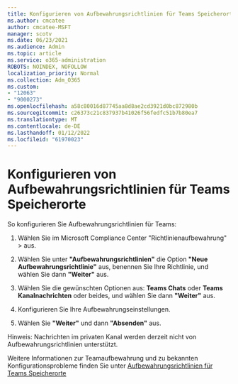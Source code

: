 ```yaml
---
title: Konfigurieren von Aufbewahrungsrichtlinien für Teams Speicherorte
ms.author: cmcatee
author: cmcatee-MSFT
manager: scotv
ms.date: 06/23/2021
ms.audience: Admin
ms.topic: article
ms.service: o365-administration
ROBOTS: NOINDEX, NOFOLLOW
localization_priority: Normal
ms.collection: Adm_O365
ms.custom:
- "12063"
- "9000273"
ms.openlocfilehash: a58c80016d87745aa8d8ae2cd3921d0bc872980b
ms.sourcegitcommit: c26373c21c837937b41026f56fedfc51b7b80ea7
ms.translationtype: MT
ms.contentlocale: de-DE
ms.lasthandoff: 01/12/2022
ms.locfileid: "61970023"
---
```

# <a name="configure-retention-policies-for-teams-locations"></a>Konfigurieren von Aufbewahrungsrichtlinien für Teams Speicherorte

So konfigurieren Sie Aufbewahrungsrichtlinien für Teams:

1. Wählen Sie im Microsoft Compliance Center "Richtlinienaufbewahrung"  >  aus.

1. Wählen Sie unter **"Aufbewahrungsrichtlinien"** die Option **"Neue Aufbewahrungsrichtlinie"** aus, benennen Sie Ihre Richtlinie, und wählen Sie dann **"Weiter"** aus.

1. Wählen Sie die gewünschten Optionen aus: **Teams Chats** oder **Teams Kanalnachrichten** oder beides, und wählen Sie dann **"Weiter"** aus.

1. Konfigurieren Sie Ihre Aufbewahrungseinstellungen. 

1. Wählen Sie **"Weiter"** und dann **"Absenden"** aus.

Hinweis: Nachrichten im privaten Kanal werden derzeit nicht von Aufbewahrungsrichtlinien unterstützt.

Weitere Informationen zur Teamaufbewahrung und zu bekannten Konfigurationsprobleme finden Sie unter [Aufbewahrungsrichtlinien für Teams Speicherorte](https://docs.microsoft.com/microsoft-365/compliance/create-retention-policies#retention-policy-for-teams-locations)

